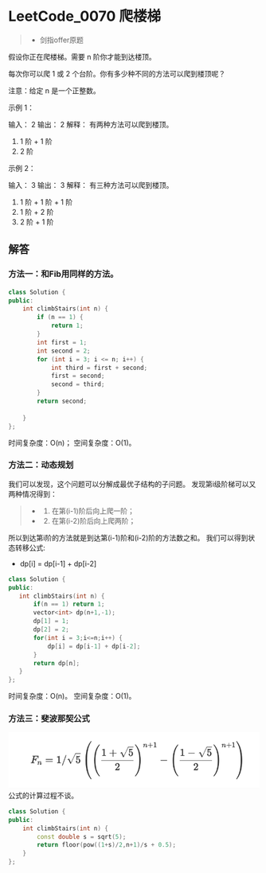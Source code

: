 # LeetCode_0070 爬楼梯
> * 剑指offer原题

假设你正在爬楼梯。需要 n 阶你才能到达楼顶。

每次你可以爬 1 或 2 个台阶。你有多少种不同的方法可以爬到楼顶呢？

注意：给定 n 是一个正整数。

示例 1：

输入： 2
输出： 2
解释： 有两种方法可以爬到楼顶。
1.  1 阶 + 1 阶
2.  2 阶

示例 2：

输入： 3
输出： 3
解释： 有三种方法可以爬到楼顶。
1.  1 阶 + 1 阶 + 1 阶
2.  1 阶 + 2 阶
3.  2 阶 + 1 阶

## 解答
### 方法一：和Fib用同样的方法。

```C++
class Solution {
public:
    int climbStairs(int n) {
        if (n == 1) {
            return 1;
        }
        int first = 1;
        int second = 2;
        for (int i = 3; i <= n; i++) {
            int third = first + second;
            first = second;
            second = third;
        }
        return second;

    }
};
```
时间复杂度：O(n)；
空间复杂度：O(1)。
### 方法二：动态规划
我们可以发现，这个问题可以分解成最优子结构的子问题。
发现第i级阶梯可以又两种情况得到：
> * 1. 在第(i-1)阶后向上爬一阶；
> * 2. 在第(i-2)阶后向上爬两阶；

所以到达第i阶的方法就是到达第(i-1)阶和(i-2)阶的方法数之和。
我们可以得到状态转移公式:
* dp[i] = dp[i-1] + dp[i-2] 
 
 ```C++
 class Solution {
public:
    int climbStairs(int n) {
        if(n == 1) return 1;
        vector<int> dp(n+1,-1);
        dp[1] = 1;
        dp[2] = 2;
        for(int i = 3;i<=n;i++) {
            dp[i] = dp[i-1] + dp[i-2];
        }
        return dp[n];
    }
};
 ```
 时间复杂度：O(n)。
 空间复杂度：O(1)。
 
### 方法三：斐波那契公式
![](https://github.com/BiBoyang/Algorithm_Rex/blob/master/Image/lc_0070_1.png?raw=true)
公式的计算过程不谈。
```C++
class Solution {
public:
    int climbStairs(int n) {
        const double s = sqrt(5);
        return floor(pow((1+s)/2,n+1)/s + 0.5);
    }
};
```